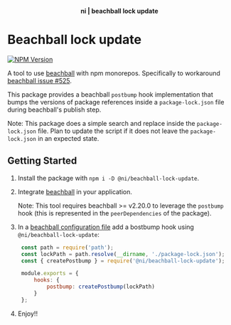 <div align="center">
    <p><b>ni | beachball lock update</b></p>
</div>

# Beachball lock update

[![NPM Version](https://img.shields.io/npm/v/@ni/beachball-lock-update.svg)](https://www.npmjs.com/package/@ni/beachball-lock-update)

A tool to use [beachball](https://microsoft.github.io/beachball/) with npm monorepos. Specifically to workaround [beachball issue #525](https://github.com/microsoft/beachball/issues/525).

This package provides a beachball `postbump` hook implementation that bumps the versions of package references inside a `package-lock.json` file during beachball's publish step.

Note: This package does a simple search and replace inside the `package-lock.json` file. Plan to update the script if it does not leave the `package-lock.json` in an expected state.

## Getting Started

1. Install the package with `npm i -D @ni/beachball-lock-update`.
2. Integrate [beachball](https://microsoft.github.io/beachball/overview/getting-started.html) in your application.

   Note: This tool requires beachball >= v2.20.0 to leverage the `postbump` hook (this is represented in the `peerDependencies` of the package).
3. In a [beachball configuration file](https://microsoft.github.io/beachball/overview/configuration.html#configuration-files) add a bostbump hook using `@ni/beachball-lock-update`:
   ```js
    const path = require('path');
    const lockPath = path.resolve(__dirname, './package-lock.json');
    const { createPostbump } = require('@ni/beachball-lock-update');

    module.exports = {
        hooks: {
            postbump: createPostbump(lockPath)
        }
    };
    ```
4. Enjoy!!

